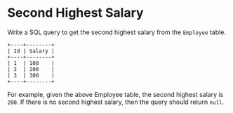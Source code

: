 # Second Highest Salary

Write a SQL query to get the second highest salary from the `Employee` table.

    +----+--------+
    | Id | Salary |
    +----+--------+
    | 1  | 100    |
    | 2  | 200    |
    | 3  | 300    |
    +----+--------+

For example, given the above Employee table, the second highest salary is `200`. If there is no second highest salary, then the query should return `null`.
